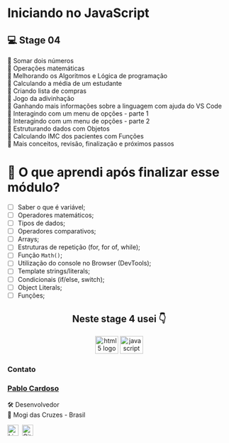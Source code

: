 # Iniciando no JavaScript

## 💻 Stage 04

🚀 Somar dois números </br>
🚀 Operações matemáticas </br>
🚀 Melhorando os Algoritmos e Lógica de programação </br>
🚀 Calculando a média de um estudante </br>
🚀 Criando lista de compras </br>
🚀 Jogo da adivinhação </br>
🚀 Ganhando mais informações sobre a linguagem com ajuda do VS Code </br>
🚀 Interagindo com um menu de opções - parte 1 </br>
🚀 Interagindo com um menu de opções - parte 2 </br>
🚀 Estruturando dados com Objetos </br>
🚀 Calculando IMC dos pacientes com Funções </br>
🚀 Mais conceitos, revisão, finalização e próximos passos

# 🤔 O que aprendi após finalizar esse módulo?

- [ ] Saber o que é variável;
- [ ] Operadores matemáticos;
- [ ] Tipos de dados;
- [ ] Operadores comparativos;
- [ ] Arrays;
- [ ] Estruturas de repetição (for, for of, while);
- [ ] Função `Math()`;
- [ ] Utilização do console no Browser (DevTools);
- [ ] Template strings/literals;
- [ ] Condicionais (if/else, switch);
- [ ] Object Literals;
- [ ] Funções;

<h2 align="center"> Neste stage 4 usei 👇</h2>

<div align="center">

  <img src="https://cdn.jsdelivr.net/gh/devicons/devicon/icons/html5/html5-original.svg" height="40" width="52" alt="html5 logo"  />
  <img src="https://cdn.jsdelivr.net/gh/devicons/devicon/icons/javascript/javascript-original.svg" height="40" width="52" alt="javascript logo"  />
 
</div>

### Contato


### [**Pablo Cardoso**](https://github.com/pablocarss)

🛠 Desenvolvedor <br>
📍 Mogi das Cruzes - Brasil

<a href="https://github.com/pablocarss" target="_blank"><img src="https://img.shields.io/badge/LinkedIn-0077B5?style=flat&logo=linkedin&logoColor=white" alt="LinkedIn Badge" height="25"></a>&nbsp;</a>&nbsp;<a href="https://github.com/pablocarss" target="_blank"><img src="https://img.shields.io/badge/GitHub-100000?style=flat&logo=github&logoColor=white" alt="GitHub Badge" height="25"></a>&nbsp;

<br clear="left"/>